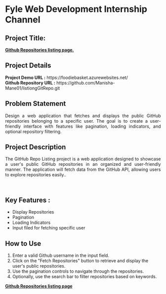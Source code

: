 <h1>Fyle Web Development Internship Channel</h1>
<h2>Project Title:</h2><b><a href="https://manisha-mane01.github.io/listiongGitRepo/"> Github Repositories listing page.</b></a>
<br>
<h2>Project Details</h2>
<b>Project Demo URL :</b> <a>https://foodiebasket.azurewebsites.net/ </a><br>
<b>Github Repository URL :</b> <a>https://github.com/Manisha-Mane01/listiongGitRepo.git</a> <br>

<h2>Problem Statement</h2>
<p align="justify">Design a web application that fetches and displays the public GitHub repositories belonging to a specific user. The goal is to create a user-friendly interface with features like pagination, loading indicators, and optional repository filtering.</p>
<h2>Project Description</h2>
<p align="justify">The GitHub Repo Listing project is a web application designed to showcase a user's public GitHub repositories in an organized and user-friendly manner. The application will fetch data from the GitHub API, allowing users to explore repositories easily..</p><br>
<h2>Key Features :</h2>
<ul>
    <li>Display Repositories</li>
    <li>Pagination</li>
    <li>Loading Indicators</li>
    <li>Input filed for fetching specific user</li>
</ul>
<h2>How to Use</h2>
    <ol>
        <li>Enter a valid Github username in the input field.</li>
        <li>Click on the "Fetch Repositories" button to retrieve and display the user's public repositories.</li>
        <li>Use the pagination controls to navigate through the repositories.</li>
        <li>Optionally, use the search bar to filter repositories based on keywords.</li>
    </ol>
<b><a href="https://manisha-mane01.github.io/listiongGitRepo/">Github Repositories listing page</b></a>